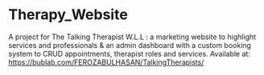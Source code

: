 # Therapy_Website
A project for The Talking Therapist W.L.L : a marketing website to highlight services and professionals &amp; an admin dashboard with a custom booking system to CRUD appointments, therapist roles and services.  Available at: https://bublab.com/FEROZABULHASAN/TalkingTherapists/
